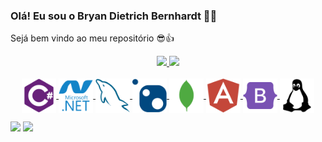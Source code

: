### Olá! Eu sou o Bryan Dietrich Bernhardt 🙋‍♂️
Sejá bem vindo ao meu repositório 😎👍

<!-- Github Stats -->
<div align="center">
  <a href="https://github.com/BryanDietrichBernhardt">
  <img height="180em" src="https://github-readme-stats.vercel.app/api?username=BryanDietrichBernhardt&show_icons=false&theme=tokyonight&include_all_commits=true&count_private=true"/>
  <img height="180em" src="https://github-readme-stats.vercel.app/api/top-langs/?username=BryanDietrichBernhardt&layout=compact&langs_count=7&theme=tokyonight"/>
</div>

<!-- Logo das linguagens -->
<div style="display: inline_block" align="center"><br>
  <img align="center" alt="Bryan-Csharp" height="55" width="55" src="https://github.com/devicons/devicon/blob/master/icons/csharp/csharp-plain.svg">
  <img align="center" alt="Bryan-DotNet" height="55" width="55" src="https://github.com/devicons/devicon/blob/master/icons/dot-net/dot-net-plain-wordmark.svg">
  <img align="center" alt="Bryan-MySQL" height="55" width="55" src="https://github.com/devicons/devicon/blob/master/icons/mysql/mysql-plain.svg">
  <img align="center" alt="Bryan-NuGet" height="55" width="55" src="https://github.com/devicons/devicon/blob/master/icons/nuget/nuget-original.svg">
  <img align="center" alt="Bryan-MongoDB" height="55" width="55" src="https://github.com/devicons/devicon/blob/master/icons/mongodb/mongodb-plain.svg">
  <!--
  <img align="center" alt="Bryan-HTML5" height="55" width="55" src="https://github.com/devicons/devicon/blob/master/icons/html5/html5-plain.svg">
  <img align="center" alt="Bryan-CSS3" height="55" width="55" src="https://github.com/devicons/devicon/blob/master/icons/css3/css3-plain.svg">
  <img align="center" alt="Bryan-JavaScript" height="55" width="55" src="https://github.com/devicons/devicon/blob/master/icons/javascript/javascript-plain.svg">
  <img align="center" alt="Bryan-TypeScript" height="55" width="55" src="https://github.com/devicons/devicon/blob/master/icons/typescript/typescript-plain.svg">
  -->
  <img align="center" alt="Bryan-Angular" height="55" width="55" src="https://github.com/devicons/devicon/blob/master/icons/angularjs/angularjs-plain.svg">
  <img align="center" alt="Bryan-Bootstrap" height="55" width="55" src="https://github.com/devicons/devicon/blob/master/icons/bootstrap/bootstrap-plain.svg">
  <img align="center" alt="Bryan-Linux" height="55" width="55" src="https://github.com/devicons/devicon/blob/master/icons/linux/linux-plain.svg">
</div>

<a href="https://www.linkedin.com/in/bryandbernhardt/" target="_blank"><img src="https://img.shields.io/badge/LinkedIn-0077B5?style=for-the-badge&logo=linkedin&logoColor=white" target="_blank"></a>
<a href="https://www.instagram.com/baiaaam/" target="_blank"><img src="https://img.shields.io/badge/Instagram-E4405F?style=for-the-badge&logo=instagram&logoColor=white" target="_blank"></a>
